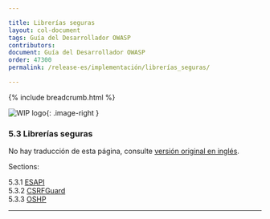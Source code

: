 ```yaml
---

title: Librerías seguras
layout: col-document
tags: Guía del Desarrollador OWASP
contributors:
document: Guía del Desarrollador OWASP
order: 47300
permalink: /release-es/implementación/librerías_seguras/

---
```


{% include breadcrumb.html %}

<style type="text/css">
.image-right {
  height: 180px;
  display: block;
  margin-left: auto;
  margin-right: auto;
  float: right;
}
</style>

![WIP logo](../../../assets/images/dg_wip.png "Trabajo en curso"){: .image-right }

### 5.3 Librerías seguras

No hay traducción de esta página, consulte [versión original en inglés][release0703].

Sections:

5.3.1 [ESAPI](01-esapi.md)  
5.3.2 [CSRFGuard](02-csrf-guard.md)  
5.3.3 [OSHP](03-secure-headers.md)  

----

[release0703]: https://github.com/OWASP/www-project-developer-guide/blob/main/release/07-implementation/03-secure-libraries/toc.md
